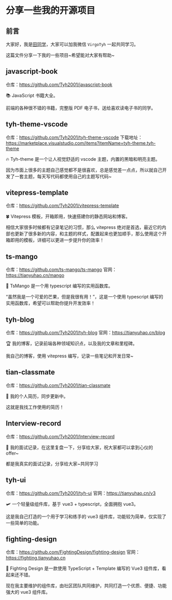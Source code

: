 # 分享一些我的开源项目

## 前言

大家好，我是[田同学](https://github.com/Tyh2001)，大家可以加我微信 `VirgoTyh` 一起共同学习。

这篇文件分享一下我的一些项目~希望能对大家有帮助~

## javascript-book

仓库：https://github.com/Tyh2001/javascript-book

📚 JavaScript 书籍大全。

前端的各种很不错的书籍，完整版 PDF 电子书，送给喜欢读电子书的同学。

## tyh-theme-vscode

仓库：https://github.com/Tyh2001/tyh-theme-vscode
下载地址：https://marketplace.visualstudio.com/items?itemName=tyh-theme.tyh-theme

🔥 Tyh-theme 是一个让人视觉舒适的 vscode 主题，内置的黑暗和明亮主题。

因为市面上很多的主题自己感觉都不是很喜欢，总是感觉差一点点，所以就自己开发了一套主题，每天写代码都使用自己的主题写代码~

## vitepress-template

仓库：https://github.com/Tyh2001/vitepress-template

🍀 Vitepress 模板，开箱即用，快速搭建你的静态网站和博客。

相信大家很多时候都有记录笔记的习惯，那么 vitepress 绝对是首选，最近它的内部也更新了很多新的内容，和主题的样式，配置起来也更加顺手，那么使用这个开箱即用的模板，详细可以更进一步提升你的效率！

## ts-mango

仓库：https://github.com/ts-mango/ts-mango
官网：https://tianyuhao.cn/mango

🥭 TsMango 是一个用 typescript 编写的实用函数库。

“虽然我是一个可爱的芒果，但是我很有用！”，这是一个使用 typescript 编写的实用函数库，希望可以帮助你提升开发效率！

## tyh-blog

仓库：https://github.com/Tyh2001/tyh-blog
官网：https://tianyuhao.cn/blog

🏆 我的博客，记录前端各种领域知识点，以及我的文章和里程碑。

我自己的博客，使用 vitepress 编写，记录一些笔记和开发日常~

## tian-classmate

仓库：https://github.com/Tyh2001/tian-classmate

📃 我的个人简历，同步更新中。

这就是我找工作使用的简历！

## Interview-record

仓库：https://github.com/Tyh2001/Interview-record

💪 我的面试记录，在这里复盘一下，分享给大家，祝大家都可以拿到心仪的 offer~

都是我真实的面试记录，分享给大家~共同学习

## tyh-ui

仓库：https://github.com/Tyh2001/tyh-ui
官网：https://tianyuhao.cn/v3

🛩️ 一个轻量级组件库，基于 vue3 + typescript，全面拥抱 vue3。

这是我自己打造的一个用于学习和练手的 vue3 组件库，功能较为简单，仅实现了一些简单的功能。

## fighting-design

仓库：https://github.com/FightingDesign/fighting-design
官网：https://fighting.tianyuhao.cn

🌈 Fighting Design 是一款使用 TypeScript + Template 编写的 Vue3 组件库，看起来还不错。

现在我主要维护的组件库，由社区团队共同维护，共同打造一个优质、便捷、功能强大的 vue3 组件库。
